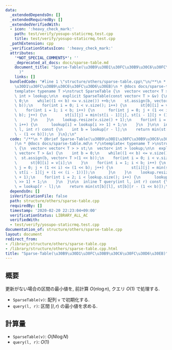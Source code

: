 ```yaml
---
data:
  _extendedDependsOn: []
  _extendedRequiredBy: []
  _extendedVerifiedWith:
  - icon: ':heavy_check_mark:'
    path: test/verify/yosupo-staticrmq.test.cpp
    title: test/verify/yosupo-staticrmq.test.cpp
  _pathExtension: cpp
  _verificationStatusIcon: ':heavy_check_mark:'
  attributes:
    '*NOT_SPECIAL_COMMENTS*': ''
    _deprecated_at_docs: docs/sparse-table.md
    document_title: "Sparse-Table(\u30B9\u30D1\u30FC\u30B9\u30C6\u30FC\u30D6\u30EB\
      )"
    links: []
  bundledCode: "#line 1 \"structure/others/sparse-table.cpp\"\n/**\n * @brief Sparse-Table(\u30B9\
    \u30D1\u30FC\u30B9\u30C6\u30FC\u30D6\u30EB)\n * @docs docs/sparse-table.md\n */\n\
    template< typename T >\nstruct SparseTable {\n  vector< vector< T > > st;\n  vector<\
    \ int > lookup;\n\n  explicit SparseTable(const vector< T > &v) {\n    int b =\
    \ 0;\n    while((1 << b) <= v.size()) ++b;\n    st.assign(b, vector< T >(1 <<\
    \ b));\n    for(int i = 0; i < v.size(); i++) {\n      st[0][i] = v[i];\n    }\n\
    \    for(int i = 1; i < b; i++) {\n      for(int j = 0; j + (1 << i) <= (1 <<\
    \ b); j++) {\n        st[i][j] = min(st[i - 1][j], st[i - 1][j + (1 << (i - 1))]);\n\
    \      }\n    }\n    lookup.resize(v.size() + 1);\n    for(int i = 2; i < lookup.size();\
    \ i++) {\n      lookup[i] = lookup[i >> 1] + 1;\n    }\n  }\n\n  inline T query(int\
    \ l, int r) const {\n    int b = lookup[r - l];\n    return min(st[b][l], st[b][r\
    \ - (1 << b)]);\n  }\n};\n"
  code: "/**\n * @brief Sparse-Table(\u30B9\u30D1\u30FC\u30B9\u30C6\u30FC\u30D6\u30EB\
    )\n * @docs docs/sparse-table.md\n */\ntemplate< typename T >\nstruct SparseTable\
    \ {\n  vector< vector< T > > st;\n  vector< int > lookup;\n\n  explicit SparseTable(const\
    \ vector< T > &v) {\n    int b = 0;\n    while((1 << b) <= v.size()) ++b;\n  \
    \  st.assign(b, vector< T >(1 << b));\n    for(int i = 0; i < v.size(); i++) {\n\
    \      st[0][i] = v[i];\n    }\n    for(int i = 1; i < b; i++) {\n      for(int\
    \ j = 0; j + (1 << i) <= (1 << b); j++) {\n        st[i][j] = min(st[i - 1][j],\
    \ st[i - 1][j + (1 << (i - 1))]);\n      }\n    }\n    lookup.resize(v.size()\
    \ + 1);\n    for(int i = 2; i < lookup.size(); i++) {\n      lookup[i] = lookup[i\
    \ >> 1] + 1;\n    }\n  }\n\n  inline T query(int l, int r) const {\n    int b\
    \ = lookup[r - l];\n    return min(st[b][l], st[b][r - (1 << b)]);\n  }\n};\n"
  dependsOn: []
  isVerificationFile: false
  path: structure/others/sparse-table.cpp
  requiredBy: []
  timestamp: '2020-02-20 22:23:04+09:00'
  verificationStatus: LIBRARY_ALL_AC
  verifiedWith:
  - test/verify/yosupo-staticrmq.test.cpp
documentation_of: structure/others/sparse-table.cpp
layout: document
redirect_from:
- /library/structure/others/sparse-table.cpp
- /library/structure/others/sparse-table.cpp.html
title: "Sparse-Table(\u30B9\u30D1\u30FC\u30B9\u30C6\u30FC\u30D6\u30EB)"
---
```

## 概要

更新がない場合の区間の最小値を, 前計算 $O(n \log n)$, クエリ $O(1)$ で処理する.

* `SparseTable(v)`: 配列 `v` で初期化する.
* `query(l, r)`: 区間 $[l, r)$ の最小値を求める.

## 計算量

* `SparseTable(v)`: $O(N \log N)$
* `query(l, r)`: $O(1)$
